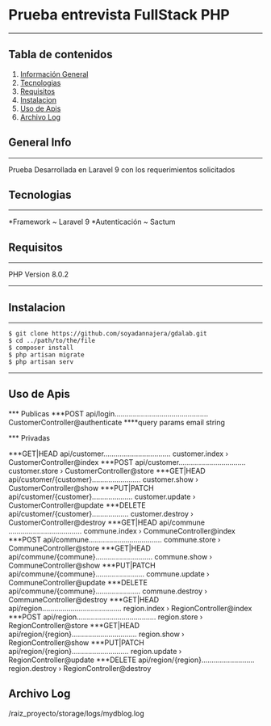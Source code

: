 # Prueba entrevista FullStack PHP

***



## Tabla de contenidos
1. [Información General](#informacion-general)
2. [Tecnologias](#tecnologias)
3. [Requisitos](#requisitos)
3. [Instalacion](#instalacion)
4. [Uso de Apis](#uso-de-apis)
5. [Archivo Log](#archivo-log)

## General Info
***
Prueba Desarrollada en Laravel 9 con los requerimientos solicitados

## Tecnologias
***
*Framework ~ Laravel 9
*Autenticación ~ Sactum

## Requisitos
***
PHP Version 8.0.2
***

## Instalacion
***
```
$ git clone https://github.com/soyadannajera/gdalab.git
$ cd ../path/to/the/file
$ composer install
$ php artisan migrate
$ php artisan serv
```
***

## Uso de Apis
*** Publicas
***POST            api/login.............................................. CustomerController@authenticate
****query params email string

*** Privadas

***GET|HEAD        api/customer................................. customer.index › CustomerController@index
***POST            api/customer................................. customer.store › CustomerController@store
***GET|HEAD        api/customer/{customer}........................ customer.show › CustomerController@show
***PUT|PATCH       api/customer/{customer}.................... customer.update › CustomerController@update
***DELETE          api/customer/{customer}.................. customer.destroy › CustomerController@destroy
***GET|HEAD        api/commune .................................... commune.index › CommuneController@index
***POST            api/commune.................................... commune.store › CommuneController@store
***GET|HEAD        api/commune/{commune}............................ commune.show › CommuneController@show
***PUT|PATCH       api/commune/{commune}........................ commune.update › CommuneController@update
***DELETE          api/commune/{commune}...................... commune.destroy › CommuneController@destroy
***GET|HEAD        api/region....................................... region.index › RegionController@index
***POST            api/region....................................... region.store › RegionController@store
***GET|HEAD        api/region/{region}................................ region.show › RegionController@show
***PUT|PATCH       api/region/{region}............................ region.update › RegionController@update
***DELETE          api/region/{region}.......................... region.destroy › RegionController@destroy

## Archivo Log
/raiz_proyecto/storage/logs/mydblog.log